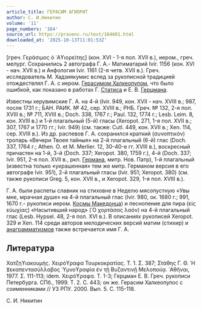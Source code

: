 ```yaml
---
article_title: ГЕРАСИМ АГИОРИТ
author: С. И.Никитин
volume: '11'
page_numbers: '164'
source_url: https://pravenc.ru/text/164601.html
downloaded_at: '2025-10-13T11:01:53Z'
---
```


[греч. Γεράσιμος ὁ ῾Αϒιορείτης] (кон. XVI - 1-я пол. XVII в.), иером., греч. мелург. Сохранились 2 автографа Г. А.- Матиматарий Ivir. 1156 (кон. XVI - нач. XVII в.) и Анфология Ivir. 1161 (2-я четв. XVII в.). Греч. исследователь М. Хадзиякумис вслед за рукописной традицией отождествлял Г. А. с иером. [Герасимом Халкеопулом](<https://pravenc.ru/text/Герасимом Халкеопулом.html>), что было ошибкой, как показано в работах Г. [Статиса](https://pravenc.ru/text/Статиса.html) и Е. В. [Герцмана](https://pravenc.ru/text/Герцмана.html).

Известны херувимские Г. А. на 4-й (Ivir. 949, кон. XVII - нач. XVIII в.; 987, после 1731 г.; БАН. РАИК. № 42, сер. XVIII в.; РНБ. Греч. № 132, 2-я пол. XVIII в.; № 711, XVIII в.; Doch. 338, 1767 г.; Paul. 132, 1774 г.; Lesb. Leim. 8, кон. XVIII в.) и 1-й плагальный (5-й) гласы (Xeropot. 271, 1-я пол. XVII в.; 307, 1767 и 1770 гг.; Ivir. 949) (см. также: Cutl. 449, кон. XVII в.; Xen. 114, сер. XVIII в.). Из др. распевов Г. А. сохранился краткий (συνοπτικόν) тропарь «Вечери Твоея тайныя» на 2-й плагальный (6-й) глас (Doch. 337, 1764 г.; Athen. O. et M. Merlier. 12, 30-40-е гг. XVIII в.), воскресный причастен на 1-й, 3-й (Doch. 337; Xeropot. 380, 1759 г.), 4-й (Doch. 337; Ivir. 951, 2-я пол. XVII в., ркп. [Германа](https://pravenc.ru/text/Германа.html), митр. Нов. Патр), 1-й плагальный (известна только «украшенная» тем же митр. Германом версия в его автографе Ivir. 951), 2-й плагальный гласы (Ivir. 951; Xeropot. 380) (см. также рукописи Greg. 5, кон. XVII в., и Xeropot. 329, 1-я пол. XVIII в.).

Г. А. были распеты славник на стиховне в Неделю мясопустную «Увы мне, мрачная душе» на 4-й плагальный глас (Ivir. 980, ок. 1680 г.; 991, 1670 г.- рукописи иером. [Космы Македонца](<https://pravenc.ru/text/Космы Македонца.html>)) и песнопение для пира (εἰς εὐωχίας) «Насытивший народ» (῾Ο χορτάσας λαόν) на 4-й плагальный глас (Lesb. Hypsel. 48, 2-я пол. XVI в.). В описаниях рукописей Xeropot. 329 и Xen. 114 среди авторов мелодических версий матим (стихир) и [анаграмматизмов](https://pravenc.ru/text/анаграмматизмов.html) также встречается имя Г. А.

## Литература

Χατζηϒιακουμής. Χειρόϒραφα Τουρκοκρατίας. Τ. 1. Σ. 387; Στάθης Γ. Θ. ῾Η Ϫεκαπεντασύλλαβος ῾Υμνοϒραφία ἐν τῇ Βυζαντινῇ Μελοποιίᾳ. ᾿Αθῆναι, 1977. Σ. 111-113; idem. Χειρόϒραφα. Τ. 1-3; Герцман Е. В. Греч. рукописи Петербурга. СПб., 1999. Т. 2. С. 443; он же. Герасим Халкеопулос с соименниками // УЗ РПУ. 2000. Вып. 5. С. 115-118.

С. И.  Никитин
